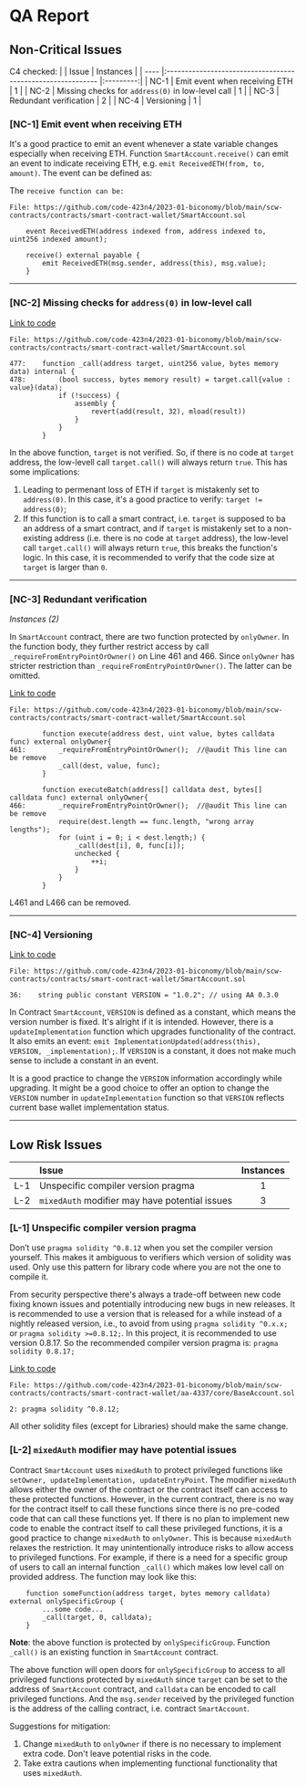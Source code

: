 # QA Report

## Non-Critical Issues

C4 checked:
|      | Issue                                                       | Instances |
| ---- |:----------------------------------------------------------- |:---------:|
| NC-1 | Emit event when receiving ETH                               |     1     |
| NC-2 | Missing checks for `address(0)` in low-level call           |     1     |
| NC-3 | Redundant verification                                      |     2     |
| NC-4 | Versioning                                                  |     1     | 



### [NC-1] Emit event when receiving ETH

It's a good practice to emit an event whenever a state variable changes especially when receiving ETH. Function `SmartAccount.receive()` can emit an event to indicate receiving ETH, e.g. `emit ReceivedETH(from, to, amount)`. The event can be defined as:

The `receive function can be:`
```solidity
File: https://github.com/code-423n4/2023-01-biconomy/blob/main/scw-contracts/contracts/smart-contract-wallet/SmartAccount.sol

    event ReceivedETH(address indexed from, address indexed to, uint256 indexed amount);

    receive() external payable {
        emit ReceivedETH(msg.sender, address(this), msg.value);
    }

```

---
### [NC-2] Missing checks for `address(0)` in low-level call

[Link to code](https://github.com/code-423n4/2023-01-biconomy/blob/main/scw-contracts/contracts/smart-contract-wallet/SmartAccount.sol#L477-L484)

```solidity
File: https://github.com/code-423n4/2023-01-biconomy/blob/main/scw-contracts/contracts/smart-contract-wallet/SmartAccount.sol

477:    function _call(address target, uint256 value, bytes memory data) internal {
478:        (bool success, bytes memory result) = target.call{value : value}(data);
            if (!success) {
                assembly {
                    revert(add(result, 32), mload(result))
                }
            }
        }
```
In the above function, `target` is not verified. So, if there is no code at `target` address, the low-levell call `target.call()` will always return `true`. This has some implications:
1. Leading to permenant loss of ETH if `target` is mistakenly set to `address(0)`. In this case, it's a good practice to verify: `target != address(0)`;
2. If this function is to call a smart contract, i.e. `target` is supposed to ba an address of a smart contract, and if `target` is mistakenly set to a non-existing address (i.e. there is no code at `target` address), the low-level call `target.call()` will always return `true`, this breaks the function's logic. In this case, it is recommended to verify that the code size at `target` is larger than `0`.

---
### [NC-3] Redundant verification

*Instances (2)*

In `SmartAccount` contract, there are two function protected by `onlyOwner`. In the function body, they further restrict access by call `_requireFromEntryPointOrOwner()` on Line 461 and 466. Since `onlyOwner` has stricter restriction than `_requireFromEntryPointOrOwner()`. The latter can be omitted. 

[Link to code](https://github.com/code-423n4/2023-01-biconomy/blob/main/scw-contracts/contracts/smart-contract-wallet/SmartAccount.sol#L477-L484)
```solidity
File: https://github.com/code-423n4/2023-01-biconomy/blob/main/scw-contracts/contracts/smart-contract-wallet/SmartAccount.sol

        function execute(address dest, uint value, bytes calldata func) external onlyOwner{
461:        _requireFromEntryPointOrOwner();  //@audit This line can be remove
            _call(dest, value, func);
        }

        function executeBatch(address[] calldata dest, bytes[] calldata func) external onlyOwner{
466:        _requireFromEntryPointOrOwner();  //@audit This line can be remove
            require(dest.length == func.length, "wrong array lengths");
            for (uint i = 0; i < dest.length;) {
                _call(dest[i], 0, func[i]);
                unchecked {
                    ++i;
                }
            }
        }
```
L461 and L466 can be removed.

---
### [NC-4] Versioning

[Link to code](https://github.com/code-423n4/2023-01-biconomy/blob/main/scw-contracts/contracts/smart-contract-wallet/SmartAccount.sol#L36)
```solidity
File: https://github.com/code-423n4/2023-01-biconomy/blob/main/scw-contracts/contracts/smart-contract-wallet/SmartAccount.sol

36:    string public constant VERSION = "1.0.2"; // using AA 0.3.0
```

In Contract `SmartAccount`, `VERSION` is defined as a constant, which means the version number is fixed. It's alright if it is intended.
However, there is a `updateImplementation` function which upgrades functionality of the contract. It also emits an event: `emit ImplementationUpdated(address(this), VERSION, _implementation);`. If `VERSION` is a constant, it does not make much sense to include a constant in an event.

It is a good practice to change the `VERSION` information accordingly while upgrading. It might be a good choice to offer an option to change the `VERSION` number in `updateImplementation` function so that `VERSION` reflects current base wallet implementation status.

---
## Low Risk Issues

|     | Issue                                          | Instances |
| --- |:---------------------------------------------- |:---------:|
| L-1 | Unspecific compiler version pragma             |     1     |
| L-2 | `mixedAuth` modifier may have potential issues |     3     | 

### [L-1] Unspecific compiler version pragma
Don’t use `pragma solidity ^0.8.12` when you set the compiler version yourself. This makes it ambiguous to verifiers which version of solidity was used. Only use this pattern for library code where you are not the one to compile it. 

From security perspective there's always a trade-off between new code fixing known issues and potentially introducing new bugs in new releases. It is recommended to use a version that is released for a while instead of a nightly released version, i.e., to avoid from using `pragma solidity ^0.x.x;` or `pragma solidity >=0.8.12;`.
In this project, it is recommended to use version 0.8.17. So the recommended compiler version pragma is:
`pragma solidity 0.8.17;`

[Link to code](https://github.com/code-423n4/2023-01-biconomy/blob/main/scw-contracts/contracts/smart-contract-wallet/aa-4337/core/BaseAccount.sol)
```solidity
File: https://github.com/code-423n4/2023-01-biconomy/blob/main/scw-contracts/contracts/smart-contract-wallet/aa-4337/core/BaseAccount.sol

2: pragma solidity ^0.8.12;
```

All other solidity files (except for Libraries) should make the same change.

### [L-2] `mixedAuth` modifier may have potential issues

Contract `SmartAccount` uses `mixedAuth` to protect privileged functions like `setOwner, updateImplementation, updateEntryPoint`. The modifier `mixedAuth` allows either the owner of the contract or the contract itself can access to these protected functions. However, in the current contract, there is no way for the contract itself to call these functions since there is no pre-coded code that can call these functions yet.
If there is no plan to implement new code to enable the contract itself to call these privileged functions, it is a good practice to change `mixedAuth` to `onlyOwner`. This is because `mixedAuth` relaxes the restriction. It may unintentionally introduce risks to allow access to privileged functions.
For example, if there is a need for a specific group of users to call an internal function `_call()` which makes low level call on provided address. The function may look like this:
```solidity
    function someFunction(address target, bytes memory calldata) external onlySpecificGroup {
        ...some code...
        _call(target, 0, calldata);
    }
```
**Note**: the above function is protected by `onlySpecificGroup`. Function `_call()` is an existing function in `SmartAccount` contract.

The above function will open doors for `onlySpecificGroup` to access to all privileged functions protected by `mixedAuth` since `target` can be set to the address of `SmartAccount` contract, and `calldata` can be encoded to call privileged functions. And the `msg.sender` received by the privileged function is the address of the calling contract, i.e. contract `SmartAccount`.

Suggestions for mitigation:
1. Change `mixedAuth` to `onlyOwner` if there is no necessary to implement extra code. Don't leave potential risks in the code.
2. Take extra cautions when implementing functional functionality that uses `mixedAuth`.


